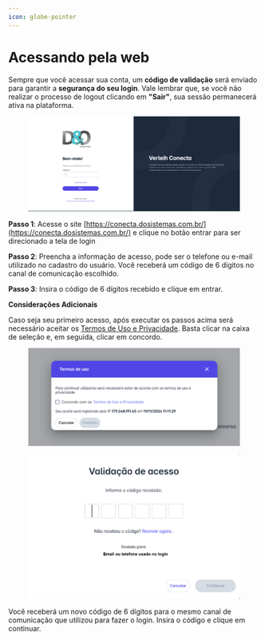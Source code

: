```yaml
---
icon: globe-pointer
---
```


# Acessando pela web

Sempre que você acessar sua conta, um **código de validação** será enviado para garantir a **segurança do seu login**. Vale lembrar que, se você não realizar o processo de logout clicando em **"Sair"**, sua sessão permanecerá ativa na plataforma.&#x20;

&#x20;

<figure><img src="../../.gitbook/assets/image (63).png" alt=""><figcaption></figcaption></figure>

**Passo 1**: Acesse o site [https://conecta.dosistemas.com.br/](https://conecta.dosistemas.com.br/) e clique no botão entrar para ser direcionado a tela de login

**Passo 2**: Preencha a informação de acesso, pode ser o telefone ou e-mail utilizado no cadastro do usuário. Você receberá um código de 6 dígitos no canal de comunicação escolhido.

**Passo 3**: Insira o código de 6 dígitos recebido e clique em entrar.

**Considerações Adicionais**

Caso seja seu primeiro acesso, após executar os passos acima será necessário aceitar os [Termos de Uso e Privacidade](https://web.helena.run/terms). Basta clicar na caixa de seleção e, em seguida, clicar em concordo.

<figure><img src="../../.gitbook/assets/image (64).png" alt=""><figcaption></figcaption></figure>

<figure><img src="../../.gitbook/assets/image (65).png" alt=""><figcaption></figcaption></figure>

Você receberá um novo código de 6 dígitos para o mesmo canal de comunicação que utilizou para fazer o login. Insira o código e clique em continuar.
